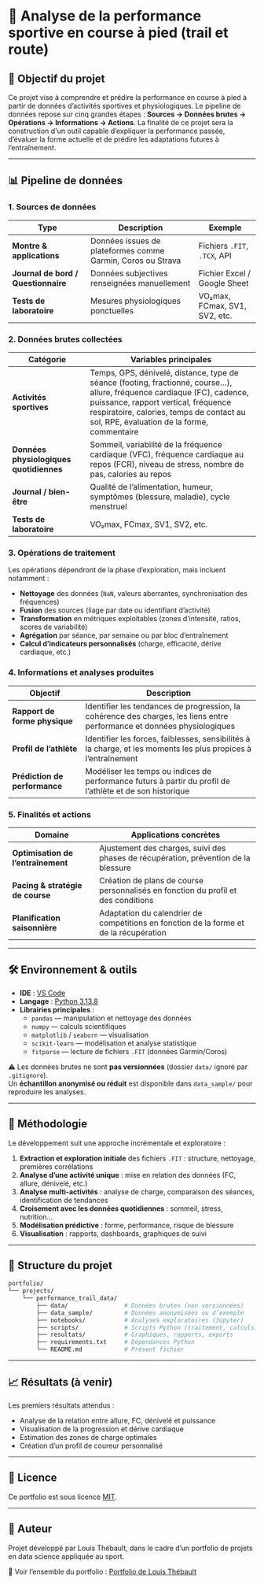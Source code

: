 # 🏅 Analyse de la performance sportive en course à pied (trail et route)

## 🎯 Objectif du projet
Ce projet vise à comprendre et prédire la performance en course à pied à partir de données d’activités sportives et physiologiques.
Le pipeline de données repose sur cinq grandes étapes : **Sources → Données brutes → Opérations → Informations → Actions**.
La finalité de ce projet sera la construction d'un outil capable d’expliquer la performance passée, d’évaluer la forme actuelle et de prédire les adaptations futures à l’entraînement.

---
## 📊 Pipeline de données

### 1. Sources de données
| Type                                | Description                                                 | Exemple                       |
| ----------------------------------- | ----------------------------------------------------------- | ----------------------------- |
| **Montre & applications**           | Données issues de plateformes comme Garmin, Coros ou Strava | Fichiers `.FIT`, `.TCX`, API  |
| **Journal de bord / Questionnaire** | Données subjectives renseignées manuellement                | Fichier Excel / Google Sheet  |
| **Tests de laboratoire**            | Mesures physiologiques ponctuelles                          | VO₂max, FCmax, SV1, SV2, etc. |

### 2. Données brutes collectées
| Catégorie                               | Variables principales                                                                                                                                                                                                                                      |
| --------------------------------------- | ---------------------------------------------------------------------------------------------------------------------------------------------------------------------------------------------------------------------------------------------------------- |
| **Activités sportives**                 | Temps, GPS, dénivelé, distance, type de séance (footing, fractionné, course…), allure, fréquence cardiaque (FC), cadence, puissance, rapport vertical, fréquence respiratoire, calories, temps de contact au sol, RPE, évaluation de la forme, commentaire |
| **Données physiologiques quotidiennes** | Sommeil, variabilité de la fréquence cardiaque (VFC), fréquence cardiaque au repos (FCR), niveau de stress, nombre de pas, calories au repos                                                                                                               |
| **Journal / bien-être**                 | Qualité de l’alimentation, humeur, symptômes (blessure, maladie), cycle menstruel                                                                                                                                                                          |
| **Tests de laboratoire**                | VO₂max, FCmax, SV1, SV2, etc.                                                                                                                                                                                                                              |

### 3. Opérations de traitement
Les opérations dépendront de la phase d’exploration, mais incluent notamment :
- **Nettoyage** des données (`NaN`, valeurs aberrantes, synchronisation des fréquences)
- **Fusion** des sources (liage par date ou identifiant d’activité)
- **Transformation** en métriques exploitables (zones d’intensité, ratios, scores de variabilité)
- **Agrégation** par séance, par semaine ou par bloc d’entraînement
- **Calcul d’indicateurs personnalisés** (charge, efficacité, dérive cardiaque, etc.)

### 4. Informations et analyses produites
| Objectif                      | Description                                                                                                              |
| ----------------------------- | ------------------------------------------------------------------------------------------------------------------------ |
| **Rapport de forme physique** | Identifier les tendances de progression, la cohérence des charges, les liens entre performance et données physiologiques |
| **Profil de l’athlète**       | Identifier les forces, faiblesses, sensibilités à la charge, et les moments les plus propices à l’entraînement           |
| **Prédiction de performance** | Modéliser les temps ou indices de performance futurs à partir du profil de l’athlète et de son historique                |

### 5. Finalités et actions
| Domaine                            | Applications concrètes                                                                 |
| ---------------------------------- | -------------------------------------------------------------------------------------- |
| **Optimisation de l’entraînement** | Ajustement des charges, suivi des phases de récupération, prévention de la blessure    |
| **Pacing & stratégie de course**   | Création de plans de course personnalisés en fonction du profil et des conditions      |
| **Planification saisonnière**      | Adaptation du calendrier de compétitions en fonction de la forme et de la récupération |

---

## 🛠️ Environnement & outils
- **IDE** : [VS Code](https://code.visualstudio.com/)
- **Langage** : [Python 3.13.8](https://www.python.org/downloads/release/python-3138/)  
- **Librairies principales** :
  - `pandas` — manipulation et nettoyage des données
  - `numpy` — calculs scientifiques
  - `matplotlib` / `seaborn` — visualisation
  - `scikit-learn` — modélisation et analyse statistique
  - `fitparse` — lecture de fichiers `.FIT` (données Garmin/Coros)

⚠️ Les données brutes ne sont **pas versionnées** (dossier `data/` ignoré par `.gitignore`).  
Un **échantillon anonymisé ou réduit** est disponible dans `data_sample/` pour reproduire les analyses.

---

## 🧪 Méthodologie

Le développement suit une approche incrémentale et exploratoire :
1. **Extraction et exploration initiale** des fichiers `.FIT` : structure, nettoyage, premières corrélations
2. **Analyse d’une activité unique** : mise en relation des données (FC, allure, dénivelé, etc.)
3. **Analyse multi-activités** : analyse de charge, comparaison des séances, identification de tendances
4. **Croisement avec les données quotidiennes** : sommeil, stress, nutrition...
5. **Modélisation prédictive** : forme, performance, risque de blessure
6. **Visualisation** : rapports, dashboards, graphiques de suivi

---

## 📂 Structure du projet

```bash
portfolio/
└── projects/
    └── performance_trail_data/
        ├── data/                # Données brutes (non versionnées)
        ├── data_sample/         # Données anonymisées ou d’exemple
        ├── notebooks/           # Analyses exploratoires (Jupyter)
        ├── scripts/             # Scripts Python (traitement, calculs)
        ├── resultats/           # Graphiques, rapports, exports
        ├── requirements.txt     # Dépendances Python
        └── README.md            # Présent fichier
```

---

## 📈 Résultats (à venir)

Les premiers résultats attendus :
- Analyse de la relation entre allure, FC, dénivelé et puissance
- Visualisation de la progression et dérive cardiaque
- Estimation des zones de charge optimales
- Création d’un profil de coureur personnalisé

---

## 📄 Licence
Ce portfolio est sous licence [MIT](LICENSE).

---

## 👤 Auteur

Projet développé par Louis Thébault,
dans le cadre d’un portfolio de projets en data science appliquée au sport.

🔗 Voir l’ensemble du portfolio : [Portfolio de Louis Thébault](../README.md)